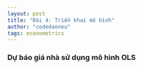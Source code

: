 ```yaml
---
layout: post
title: "Bài 4: Triển khai mô hình"
author: "codedaoneu"
tags: econometrics
---
```


### Dự báo giá nhà sử dụng mô hình OLS


